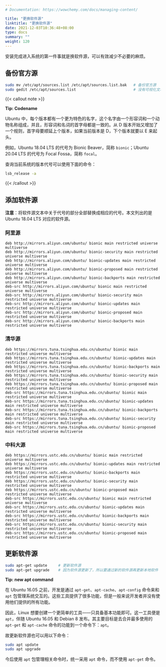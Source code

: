 ```yaml
---
# Documentation: https://wowchemy.com/docs/managing-content/

title: "更换软件源"
linktitle: "更换软件源"
date: 2021-12-03T10:36:48+08:00
type: docs
summary: ""
weight: 120
---
```


<!--more-->

安装完成进入系统的第一件事就是换软件源，可以有效减少不必要的麻烦。

## 备份官方源

```bash
sudo mv /etc/apt/sources.list /etc/apt/sources.list.bak   # 备份官方源
sudo gedit /etc/apt/sources.list                          # 没有可视化文本编辑器的终端可以使用 vim
```

{{< callout note >}}

**Tip: Codename**

Ubuntu 中，每个版本都有一个更为特色的名字，这个名字由一个形容词和一个动物名称组成，并且，形容词和名词的首字母都是一致的。从 D 版本开始又增加了一个规则，首字母要顺延上个版本，如果当前版本是 D，下个版本就要以 E 来起头。

例如，Ubuntu 18.04 LTS 的代号为 Bionic Beaver，简称 `bionic`；Ubuntu 20.04 LTS 的代号为 Focal Fossa，简称 `focal`。

查询当前系统的版本代号可以使用下面的命令：

```bash
lsb_release -a
```

{{< /callout >}}

## 添加软件源

**注意**：将软件源文本中关于代号的部分全部替换成相应的代号。本文列出的是 Ubuntu 18.04 LTS 对应的软件源。

### 阿里源

```
deb http://mirrors.aliyun.com/ubuntu/ bionic main restricted universe multiverse
deb http://mirrors.aliyun.com/ubuntu/ bionic-security main restricted universe multiverse
deb http://mirrors.aliyun.com/ubuntu/ bionic-updates main restricted universe multiverse
deb http://mirrors.aliyun.com/ubuntu/ bionic-proposed main restricted universe multiverse
deb http://mirrors.aliyun.com/ubuntu/ bionic-backports main restricted universe multiverse
deb-src http://mirrors.aliyun.com/ubuntu/ bionic main restricted universe multiverse
deb-src http://mirrors.aliyun.com/ubuntu/ bionic-security main restricted universe multiverse
deb-src http://mirrors.aliyun.com/ubuntu/ bionic-updates main restricted universe multiverse
deb-src http://mirrors.aliyun.com/ubuntu/ bionic-proposed main restricted universe multiverse
deb-src http://mirrors.aliyun.com/ubuntu/ bionic-backports main restricted universe multiverse
```

### 清华源

```
deb https://mirrors.tuna.tsinghua.edu.cn/ubuntu/ bionic main restricted universe multiverse
deb https://mirrors.tuna.tsinghua.edu.cn/ubuntu/ bionic-updates main restricted universe multiverse
deb https://mirrors.tuna.tsinghua.edu.cn/ubuntu/ bionic-backports main restricted universe multiverse
deb https://mirrors.tuna.tsinghua.edu.cn/ubuntu/ bionic-security main restricted universe multiverse
deb https://mirrors.tuna.tsinghua.edu.cn/ubuntu/ bionic-proposed main restricted universe multiverse
deb-src https://mirrors.tuna.tsinghua.edu.cn/ubuntu/ bionic main restricted universe multiverse
deb-src https://mirrors.tuna.tsinghua.edu.cn/ubuntu/ bionic-updates main restricted universe multiverse
deb-src https://mirrors.tuna.tsinghua.edu.cn/ubuntu/ bionic-backports main restricted universe multiverse
deb-src https://mirrors.tuna.tsinghua.edu.cn/ubuntu/ bionic-security main restricted universe multiverse
deb-src https://mirrors.tuna.tsinghua.edu.cn/ubuntu/ bionic-proposed main restricted universe multiverse
```

### 中科大源

```
deb https://mirrors.ustc.edu.cn/ubuntu/ bionic main restricted universe multiverse
deb https://mirrors.ustc.edu.cn/ubuntu/ bionic-updates main restricted universe multiverse
deb https://mirrors.ustc.edu.cn/ubuntu/ bionic-backports main restricted universe multiverse
deb https://mirrors.ustc.edu.cn/ubuntu/ bionic-security main restricted universe multiverse
deb https://mirrors.ustc.edu.cn/ubuntu/ bionic-proposed main restricted universe multiverse
deb-src https://mirrors.ustc.edu.cn/ubuntu/ bionic main restricted universe multiverse
deb-src https://mirrors.ustc.edu.cn/ubuntu/ bionic-updates main restricted universe multiverse
deb-src https://mirrors.ustc.edu.cn/ubuntu/ bionic-backports main restricted universe multiverse
deb-src https://mirrors.ustc.edu.cn/ubuntu/ bionic-security main restricted universe multiverse
deb-src https://mirrors.ustc.edu.cn/ubuntu/ bionic-proposed main restricted universe multiverse
```

## 更新软件源

```bash
sudo apt-get update     # 更新软件源
sudo apt-get upgrade    # 因为软件源更新了，所以要通过新的软件源再更新本地软件
```

**Tip: new apt command**

在 Ubuntu 16.05 之前，开发是通过 `apt-get`、`apt-cache`、`apt-config` 命令来和 `apt` 包管理系统交互的。这些工具提供了很多功能，但是一般来说开发者并没有使用他们提供的所有功能。

因此，Linux 想要创建一个更简单的工具——只具备基本功能即可。这一工具便是 `apt`，伴随 Ubuntu 16.05 和 Debian 8 发布。其主要目标是去合并最多使用的 `apt-get` 和 `apt-cache` 命令的功能到一个命令下：`apt`。

故更新软件源也可以用以下命令：

```bash
sudo apt update
sudo apt upgrade
```

今后使用 `apt` 包管理相关命令时，统一采用 `apt` 命令，而不使用 `apt-get` 命令。